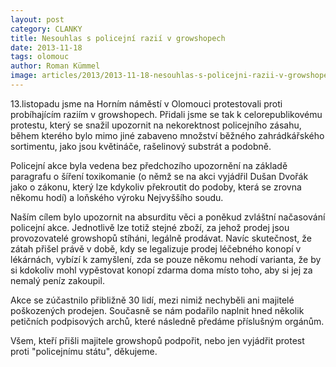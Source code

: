 ```yaml
---
layout: post
category: CLANKY
title: Nesouhlas s policejní razií v growshopech
date: 2013-11-18
tags: olomouc
author: Roman Kümmel
image: articles/2013/2013-11-18-nesouhlas-s-policejni-razii-v-growshopech.jpg   #751x422 pixelu
---
```

13.listopadu jsme na Horním náměstí v Olomouci protestovali proti probíhajícím raziím v growshopech. Přidali jsme se tak k celorepublikovému protestu, který se snažil upozornit na nekorektnost policejního zásahu, během kterého bylo mimo jiné zabaveno množství běžného zahrádkářského sortimentu, jako jsou květináče, rašelinový substrát a podobně.

Policejní akce byla vedena bez předchozího upozornění na základě paragrafu o šíření toxikomanie (o němž se na akci vyjádřil Dušan Dvořák jako o zákonu, který lze kdykoliv překroutit do podoby, která se zrovna někomu hodí) a loňského výroku Nejvyššího soudu.

Naším cílem bylo upozornit na absurditu věci a poněkud zvláštní načasování policejní akce. Jednotlivě lze totiž stejné zboží, za jehož prodej jsou provozovatelé growshopů stíháni, legálně prodávat. Navíc skutečnost, že zátah přišel právě v době, kdy se legalizuje prodej léčebného konopí v lékárnách, vybízí k zamyšlení, zda se pouze někomu nehodí varianta, že by si kdokoliv mohl vypěstovat konopí zdarma doma místo toho, aby si jej za nemalý peníz zakoupil.
      
Akce se zúčastnilo přibližně 30 lidí, mezi nimiž nechyběli ani majitelé poškozených prodejen. Současně se nám podařilo naplnit hned několik petičních podpisových archů, které následně předáme příslušným orgánům.

Všem, kteří přišli majitele growshopů podpořit, nebo jen vyjádřit protest proti "policejnímu státu", děkujeme.